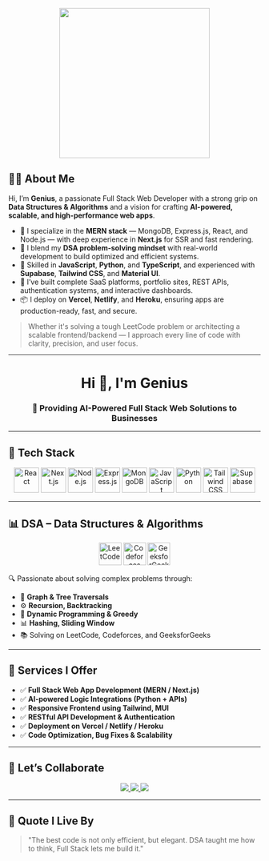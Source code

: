 <p align="center">
  <img src="https://media.giphy.com/media/qgQUggAC3Pfv687qPC/giphy.gif" width="300" />
</p>

## 🧑‍💻 About Me

Hi, I’m **Genius**, a passionate Full Stack Web Developer with a strong grip on **Data Structures & Algorithms** and a vision for crafting **AI-powered, scalable, and high-performance web apps**.

- 🧱 I specialize in the **MERN stack** — MongoDB, Express.js, React, and Node.js — with deep experience in **Next.js** for SSR and fast rendering.
- 🧠 I blend my **DSA problem-solving mindset** with real-world development to build optimized and efficient systems.
- 🧰 Skilled in **JavaScript**, **Python**, and **TypeScript**, and experienced with **Supabase**, **Tailwind CSS**, and **Material UI**.
- 🚀 I’ve built complete SaaS platforms, portfolio sites, REST APIs, authentication systems, and interactive dashboards.
- 📦 I deploy on **Vercel**, **Netlify**, and **Heroku**, ensuring apps are production-ready, fast, and secure.

> Whether it's solving a tough LeetCode problem or architecting a scalable frontend/backend — I approach every line of code with clarity, precision, and user focus.

---

<h1 align="center">Hi 👋, I'm Genius</h1>
<h3 align="center">🚀 Providing AI-Powered Full Stack Web Solutions to Businesses</h3>

---

## 💼 Tech Stack

<p align="center">
  <img src="https://cdn.jsdelivr.net/gh/devicons/devicon/icons/react/react-original.svg" height="50" alt="React" title="React" />
  <img src="https://upload.wikimedia.org/wikipedia/commons/thumb/8/8e/Nextjs-logo.svg/512px-Nextjs-logo.svg.png" height="50" alt="Next.js" title="Next.js" />
  <img src="https://cdn.jsdelivr.net/gh/devicons/devicon/icons/nodejs/nodejs-original.svg" height="50" alt="Node.js" title="Node.js" />
  <img src="https://upload.wikimedia.org/wikipedia/commons/6/64/Expressjs.png" height="50" alt="Express.js" title="Express.js" />
  <img src="https://cdn.jsdelivr.net/gh/devicons/devicon/icons/mongodb/mongodb-original.svg" height="50" alt="MongoDB" title="MongoDB" />
  <img src="https://cdn.jsdelivr.net/gh/devicons/devicon/icons/javascript/javascript-original.svg" height="50" alt="JavaScript" title="JavaScript" />
  <img src="https://cdn.jsdelivr.net/gh/devicons/devicon/icons/python/python-original.svg" height="50" alt="Python" title="Python" />
  <img src="https://upload.wikimedia.org/wikipedia/commons/d/d5/Tailwind_CSS_Logo.svg" height="50" alt="Tailwind CSS" title="Tailwind CSS" />
  <img src="https://www.vectorlogo.zone/logos/supabase/supabase-icon.svg" height="50" alt="Supabase" title="Supabase" />
</p>

---

## 📊 DSA – Data Structures & Algorithms

<p align="center">
  <img src="https://upload.wikimedia.org/wikipedia/commons/1/19/LeetCode_logo_black.png" height="45" alt="LeetCode" title="LeetCode" />
  <img src="https://sta.codeforces.com/s/36561/images/codeforces-logo-with-telegram.png" height="45" alt="Codeforces" title="Codeforces" />
  <img src="https://upload.wikimedia.org/wikipedia/commons/thumb/4/43/GeeksforGeeks.svg/1200px-GeeksforGeeks.svg.png" height="45" alt="GeeksforGeeks" title="GeeksforGeeks" />
</p>

🔍 Passionate about solving complex problems through:
- 🧠 **Graph & Tree Traversals**
- ⚙️ **Recursion, Backtracking**
- 🧮 **Dynamic Programming & Greedy**
- 📊 **Hashing, Sliding Window**
- 📚 Solving on LeetCode, Codeforces, and GeeksforGeeks

---

## 🔧 **Services I Offer**

- ✅ **Full Stack Web App Development (MERN / Next.js)**  
- ✅ **AI-powered Logic Integrations (Python + APIs)**  
- ✅ **Responsive Frontend using Tailwind, MUI**  
- ✅ **RESTful API Development & Authentication**  
- ✅ **Deployment on Vercel / Netlify / Heroku**  
- ✅ **Code Optimization, Bug Fixes & Scalability**  

---

## 🤝 Let’s Collaborate

<p align="center">
  <a href="mailto:your.email@example.com">
    <img src="https://img.shields.io/badge/Gmail-D14836?style=for-the-badge&logo=gmail&logoColor=white" />
  </a>
  <a href="https://linkedin.com/in/yourprofile">
    <img src="https://img.shields.io/badge/LinkedIn-0077B5?style=for-the-badge&logo=linkedin&logoColor=white" />
  </a>
  <a href="https://leetcode.com/yourusername">
    <img src="https://img.shields.io/badge/LeetCode-FFA116?style=for-the-badge&logo=leetcode&logoColor=black" />
  </a>
</p>

---

## 🧠 Quote I Live By

> "The best code is not only efficient, but elegant. DSA taught me how to think, Full Stack lets me build it."
